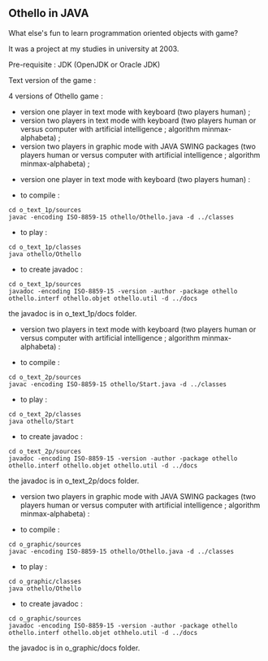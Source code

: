 Othello in JAVA
---
What else's fun to learn programmation oriented objects with game?

It was a project at my studies in university at 2003.

Pre-requisite :
JDK (OpenJDK or Oracle JDK)

Text version of the game :

4 versions of Othello game :
- version one player in text mode with keyboard (two players human) ;
- version two players in text mode with keyboard (two players human or versus computer with artificial intelligence ; algorithm minmax-alphabeta) ;
- version two players in graphic mode with JAVA SWING packages (two players human or versus computer with artificial intelligence ; algorithm minmax-alphabeta) ;


* version one player in text mode with keyboard (two players human) :

- to compile :
```
cd o_text_1p/sources
javac -encoding ISO-8859-15 othello/Othello.java -d ../classes
```

- to play :
```
cd o_text_1p/classes
java othello/Othello
```

- to create javadoc :
```
cd o_text_1p/sources
javadoc -encoding ISO-8859-15 -version -author -package othello othello.interf othello.objet othello.util -d ../docs
```
the javadoc is in o_text_1p/docs folder.

* version two players in text mode with keyboard (two players human or versus computer with artificial intelligence ; algorithm minmax-alphabeta) :

- to compile :
```
cd o_text_2p/sources
javac -encoding ISO-8859-15 othello/Start.java -d ../classes
```

- to play :
```
cd o_text_2p/classes
java othello/Start
```

- to create javadoc :
```
cd o_text_2p/sources
javadoc -encoding ISO-8859-15 -version -author -package othello othello.interf othello.objet othello.util -d ../docs
```
the javadoc is in o_text_2p/docs folder.


* version two players in graphic mode with JAVA SWING packages (two players human or versus computer with artificial intelligence ; algorithm minmax-alphabeta) :

- to compile :
```
cd o_graphic/sources
javac -encoding ISO-8859-15 othello/Othello.java -d ../classes
```

- to play :
```
cd o_graphic/classes
java othello/Othello
```

- to create javadoc :
```
cd o_graphic/sources
javadoc -encoding ISO-8859-15 -version -author -package othello othello.interf othello.objet othhelo.util -d ../docs
```
the javadoc is in o_graphic/docs folder.
